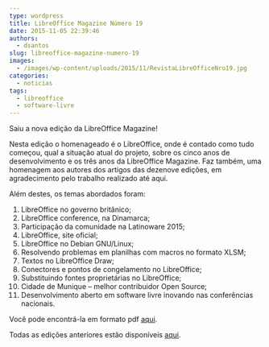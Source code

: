 ```yaml
---
type: wordpress
title: LibreOffice Magazine Número 19
date: 2015-11-05 22:39:46
authors:
  - dsantos
slug: libreoffice-magazine-numero-19
images:
  - /images/wp-content/uploads/2015/11/RevistaLibreOfficeNro19.jpg
categories:
  - noticias
tags:
  - libreoffice
  - software-livre
---
```


Saiu a nova edição da LibreOffice Magazine!

Nesta edição o homenageado é o LibreOffice, onde é contado como tudo começou, qual a situação atual do projeto, sobre os cinco anos de desenvolvimento e os três anos da LibreOffice Magazine. Faz também, uma homenagem aos autores dos artigos das dezenove edições, em agradecimento pelo trabalho realizado até aqui.

Além destes, os temas abordados foram:

<!--more-->
<ol>
	<li>LibreOffice no governo britânico;</li>
	<li>LibreOffice conference, na Dinamarca;</li>
	<li>Participação da comunidade na Latinoware 2015;</li>
	<li>LibreOffice, site oficial;</li>
	<li>LibreOffice no Debian GNU/Linux;</li>
	<li>Resolvendo problemas em planilhas com macros no formato XLSM;</li>
	<li>Textos no LibreOffice Draw;</li>
	<li>Conectores e pontos de congelamento no LibreOffice;</li>
	<li>Substituindo fontes proprietárias no LibreOffice;</li>
	<li>Cidade de Munique – melhor contribuidor Open Source;</li>
	<li>Desenvolvimento aberto em software livre inovando nas conferências nacionais.</li>
</ol>
Você pode encontrá-la em formato pdf <a href="https://pt-br.libreoffice.org/assets/Uploads/PT-BR-Documents/Magazine/LM-ED19.pdf">aqui</a>.

Todas as edições anteriores estão disponíveis <a href="https://pt-br.libreoffice.org/projetos/revista">aqui</a>.
